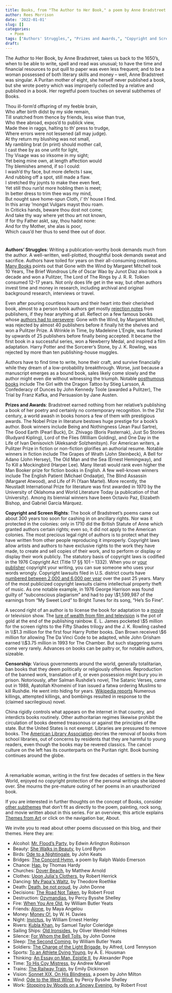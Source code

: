 ```yaml
---
title: Books, from "The Author to Her Book," a poem by Anne Bradstreet
author: Rees Morrison
date: '2022-01-01'
slug: []
categories:
  - Poem
tags: ["Authors' Struggles,", "Prizes and Awards,", "Copyright and Screen Rights,", "Censorship",]
draft: 
---
```


The Author to Her Book, by Anne Bradstreet, takes us back to the 1650’s, when to be able to write, spell and read was unusual; to have the time and financial resources to put quill to paper was even less frequent; and to be a woman possessed of both literary skills and money – well, Anne Bradstreet was singular.  A Puritan mother of eight, she herself never published a book, but she wrote poetry which was improperly collected by a relative and published in a book.  Her regretful poem touches on several subthemes of Books.

<!--more-->

Thou ill-form’d offspring of my feeble brain,   
Who after birth didst by my side remain,  
Till snatched from thence by friends, less wise than true,   
Who thee abroad, expos’d to publick view,   
Made thee in raggs, halting to th’ press to trudge,   
Where errors were not lessened (all may judge).   
At thy return my blushing was not small,   
My rambling brat (in print) should mother call,   
I cast thee by as one unfit for light,   
Thy Visage was so irksome in my sight;   
Yet being mine own, at length affection would   
Thy blemishes amend, if so I could:   
I wash’d thy face, but more defects I saw,   
And rubbing off a spot, still made a flaw.   
I stretched thy joynts to make thee even feet,   
Yet still thou run’st more hobling then is meet;   
In better dress to trim thee was my mind,   
But nought save home-spun Cloth, i’ th’ house I find.   
In this array ’mongst Vulgars mayst thou roam.   
In Criticks hands, beware thou dost not come;   
And take thy way where yet thou art not known,   
If for thy Father askt, say, thou hadst none:   
And for thy Mother, she alas is poor,   
Which caus’d her thus to send thee out of door.   

# <poem lyric end>

**Authors’ Struggles**:  Writing a publication-worthy book demands much from the author.  A well-written, well-plotted, thoughtful book demands sweat and sacrifice.  Authors have toiled for years on their all-consuming creations. [Many Books](https://manybooks.net/articles/5-books-that-took-the-longest-to-write) points out that Gone with the Wind by Margaret Mitchell took 10 Years, The Brief Wondrous Life of Oscar Wao by Junot Diaz also took a decade and won a Pulitzer, The Lord of The Rings by J. R. R. Tolkien consumed 12-17 years.  Not only does life get in the way, but often authors invest time and money in research, including archival and original background research, interviews or travel.

Even after pouring countless hours and their heart into their cherished book, almost to a person book authors get mostly [rejection notes](https://themesfromart.com/post/2022-01-02-books-from-paperback-rider-by-the-beatles/bookspaperback/) from publishers, if they hear anything at all. Reflect on a few famous books whose [authors had to persevere](https://www.ka-writing.com/ten-famous-books-rejected-publishers/): Gone with the Wind, by Margaret Mitchell, was rejected by almost 40 publishers before it finally hit the shelves and won a Pulitzer Prize.  A Wrinkle in Time, by Madeleine L’Engle, was flunked by upwards of 25 publishers before finally being accepted.  It became the first book in a successful series, won a Newberry Medal, and inspired a film adaptation.  Harry Potter and the Sorcerer’s Stone, by J. K. Rowling, was rejected by more than ten publishing-house muggles.

Authors have to find time to write, hone their craft, and survive financially while they dream of a low-probability breakthrough.  Worse, just because a manuscript emerges as a bound book, sales likely come slowly and the author might even die without witnessing the triumph.  Notable [posthumous books](https://www.joincake.com/blog/books-published-posthumously/) include The Girl with the Dragon Tattoo by Stieg Larsson, A Confederacy of Dunces by John Kennedy Toole (awarded a Pulitzer), The Trial by Franz Kafka, and Persuasion by Jane Austen.

**Prizes and Awards**:   Bradstreet earned nothing from her relative’s publishing a book of her poetry and certainly no contemporary recognition.  In the 21st century, a world awash in books honors a few of them with prestigious awards.   The Nobel Prize in literature bestows huge prestige for a book’s author.  Book winners include Being and Nothingness (Jean Paul Sartre), The Good Earth (Pearl Buck), Dr. Zhivago (Boris Pasternak), Just So Stories (Rudyard Kipling), Lord of the Flies (William Golding), and One Day in the Life of Ivan Denisovich (Aleksandr Solzhenitsyn).  For American writers, a Pulitzer Prize in fiction or non-fiction glorifies an authorial resume.  Notable winners in fiction include The Grapes of Wrath (John Steinbeck), A Bell for Adano (John Hersey), The Old Man and the Sea (Ernest Hemingway), and To Kill a Mockingbird (Harper Lee).  Many literati would rank even higher the Man Booker prize for fiction books in English.  A few well-known winners include The English Patient (Michael Ondaatje), The Blind Assassin (Margaret Atwood), and Life of Pi (Yaan Martel).   More recently, the Neustadt International Prize for literature was first awarded in 1970 by the University of Oklahoma and World Literature Today (a publication of that University).  Among its biennial winners have been Octavio Paz, Elizabeth Bishop, and Gabriel García Márquez.

**Copyright and Screen Rights**:  The book of Bradstreet’s poems came out about 300 years too soon for cashing in on ancillary rights.  Nor was it protected in the colonies:  only in 1710 did the British Statute of Anne which granted authors certain rights; even so, it did not apply to the American colonies.  The most precious legal right of authors is to protect what they have written from other people reproducing it improperly. Copyright laws allow artists and authors to have exclusive rights to the work they have made, to create and sell copies of their work, and to perform or display or display their work publicly. The statutory basis of copyright laws is codified in the 1976 Copyright Act (Title 17 §§ 101 – 1332). When you or [your publisher](paperback) copyright your writing, you can sue someone who uses your words wrongly. Copyright lawsuits filed in U.S. district courts have [numbered between 2,000 and 6,000 per year](https://www.uscourts.gov/news/2020/02/13/just-facts-intellectual-property-cases-patent-copyright-and-trademark) over the past 25 years.  Many of the most publicized copyright lawsuits claims intellectual property theft of music.  As one notable example, in 1976 George Harrison was found guilty of “subconscious plagiarism” and had to pay \\$1,599,987 of the earnings from “My Sweet Lord” to Bright Tunes for its song, “He’s So Fine”.

A second right of an author is to license the book for adaptation to a [movie](goodwill) or television show.  The [lure of wealth from film and television](https://www.theguardian.com/film/2020/aug/27/no-aspect-of-writing-makes-you-rich-why-do-authors-get-a-pittance-for-film-rights) is the pot of gold at the end of the publishing rainbow. E. L.  James pocketed \\$5 million for the screen rights to the Fifty Shades trilogy and the J. K. Rowling cashed in \\$1.3 million for the first four Harry Potter books. Dan Brown received \\$6 million for allowing The Da Vinci Code to be adapted, while John Grisham earned \\$3.75 million in 1993 for The Chamber.  But such staggering sums come very rarely.   Advances on books can be paltry or, for notable authors, sizeable. 

**Censorship**:  Various governments around the world, generally totalitarian, ban books that they deem politically or religiously offensive.  Reproduction of the banned work, translation of it, or even possession might bury you in prison.  Notoriously, after Salman Rushdie’s novel, The Satanic Verses, came out in 1988, Ayatollah Khomeini of Iran issued a fatwa ordering Muslims to kill Rushdie.  He went into hiding for years.  [Wikipedia reports](https://en.wikipedia.org/wiki/The_Satanic_Verses_controversy)
Numerous killings, attempted killings, and bombings resulted in response to the (claimed sacrilegious) novel.  

China rigidly controls what appears on the internet in that country, and interdicts books routinely.  Other authoritarian regimes likewise prohibit the circulation of books deemed treasonous or against the principles of the state.   But the United States is not exempt.  Libraries are pressured to remove books.  The [American Library Association](https://www.ala.org/advocacy/bbooks/frequentlychallengedbooks/top10) decries the removal of books from school libraries, out of concerns  by residents that they are harmful to young readers, even though the books may be revered classics.  The cancel culture on the left has its counterparts on the Puritan right.  Book burning continues around the globe. 


&nbsp;

A remarkable woman, writing in the first few decades of settlers in the New World, enjoyed no copyright protection of the personal writings she labored over.  She mourns the pre-mature outing of her poems in an unauthorized book.  

If you are interested in further thoughts on the concept of Books, consider [other subthemes](https://themesfromart.com/post/2022-01-02-books-additional-subthemes/booksaddl/) that don’t fit as directly to the poem, painting, rock song, and movie written about in this series.  For an overview, this article explains [Themes from Art](http://bit.ly/3sRXopI) or click on the navigation bar, About.

We invite you to read about other poems discussed on this blog, and their themes.  Here they are: 

* Alcohol: [Mr. Flood’s Party](https://themesfromart.com/post/2021-01-24-alcohol-flood-frost/alcohol/), by Edwin Arlington Robinson
* Beauty: [She Walks in Beauty](https://themesfromart.com/post/2021-04-21-beauty-she-walks-in-beauty-a-poem-by-lord-byron/beautybyron/), by Lord Byron
* Birds: [Ode to a Nightingale](https://themesfromart.com/post/2021-06-14-birds-ode-to-a-nightingale-a-poem-by-john-keats/birdskeats/), by John Keats
* Bridges: [The Concord Hymn](https://themesfromart.com/post/2021-07-26-bridges-the-concord-hymn-a-poem-by-ralph-waldo-emerson/bridgesconcord/), a poem by Ralph Waldo Emerson
* Chance: [Hap](https://themesfromart.com/post/2021-03-14-chancehap/chancehap/), by Thomas Hardy
* Churches: [Dover Beach](https://themesfromart.com/post/2021-05-21-churches-from-dover-beach-a-poem-by-matthew-arnold/churchesarnold/), by Matthew Arnold
* Clothes: [Upon Julia's Clothers](https://themesfromart.com/post/2021-08-30-clothes-from-upon-julia-s-clothes-a-poem-by-robert-herrick/clothesjulia/), by Robert Herrick
* Dancing: [My Papa's Waltz](https://themesfromart.com/post/2021-09-10-dancing-from-my-papa-s-waltz-a-poem-by-theodore-roethke/dancingroethke/), by Theodore Roethke
* Death: [Death, be not proud](https://themesfromart.com/post/2021-05-03-death-from-death-be-not-proud-a-poem-by-john-donne/deathdonne/), by John Donne
* Decisions: [The Road Not Taken](https://themesfromart.com/post/2021-02-08-decisions-from-the-road-not-taken-a-poem-by-robert-frost/decisionsroadfrost/), by Robert Frost
* Destruction: [Ozymandias](https://themesfromart.com/post/2021-02-18-destruction-ozymandias-a-poem-by-percy-bysshe-shelley/destructoz/), by Percy Bysshe Shelley
* Fire: [When You Are Old](https://themesfromart.com/post/2021-12-17-fire-from-when-you-are-old-a-poem-by-william-butler-yeats/fireold/), by William Butler Yeats
* Friends: [Alone](https://themesfromart.com/post/2021-06-20-friends-alone-a-poem-by-maya-angelou/friendsalone/), by Maya Angelou
* Money: [Money O!](https://themesfromart.com/post/2021-10-15-money-from-money-o-a-poem-by-w-h-davies/moneymoneyo/), by W. H. Davies
* Night: [Invictus](https://themesfromart.com/post/2021-11-05-night-from-invictus-a-poem-by-william-ernest-henley/nightinvictus/), by William Ernest Henley
* Rivers: [Kubla Khan](https://themesfromart.com/post/2021-10-02-rivers-from-kubla-khan-a-poem-by-samuel-taylor-coleridge/riverskhan/), by Samuel Taylor Coleridge
* Sailing Ships: [Old Ironsides](https://themesfromart.com/post/2021-06-26-sailing-ships-from-old-ironsides-a-poem-by-oliver-wendell-holmes/sailingshipsironsides/), by Oliver Wendell Holmes
* Silence: [For Whom the Bell Tolls](https://themesfromart.com/post/2021-04-08-silencedonne/silencedonne/), by John Donne
* Sleep: [The Second Coming](https://themesfromart.com/post/2021-09-22-sleep-from-the-second-coming-a-poem-by-william-butler-yeats/sleepsecond/), by William Butler Yeats
* Soldiers: [The Charge of the Light Brigade](https://themesfromart.com/post/2021-08-02-soldiers-from-the-charge-of-the-light-brigade-by-alfred-lord-tennyson/soldierscharge/), by Alfred, Lord Tennyson
* Sports: [To an Athlete Dying Young](https://themesfromart.com/post/2021-07-12-sports-from-to-an-athlete-dying-young-by-a-e-housman/sportsathlete/), by A. E. Housman
* Thinking: [An Essay on Man, Epistle II](https://themesfromart.com/post/2021-11-22-thinking-from-an-essay-on-man-epistle-ii-a-poem-by-alexander-pope/thinkingPope/), by Alexander Pope
* Time: [To His Coy Mistress](https://themesfromart.com/post/2021-03-08-time-to-his-coy-mistress-by-andrew-marvell/timecoy/), by Andrew Marvell
* Trains: [The Railway Train](https://themesfromart.com/post/2021-05-10-trains-from-the-railway-train-a-poem-by-emily-dickineson/trainsdickinson/), by Emily Dickinson 
* Vision: [Sonnet XIX, On His Blindness](https://themesfromart.com/post/2021-12-03-vision-from-sonnet-xix-on-his-blindness-a-poem-by-john-milton/visionmilton/), a poem by John Milton
* Wind: [Ode to the West Wind](https://themesfromart.com/post/2021-08-12-wind-from-ode-to-the-west-wind-by-percy-bysshe-shelley/windode/), by Percy Bysshe Shelley
* Work: [Stopping by Woods on a Snowy Evening](https://themesfromart.com/post/2021-02-26-worksnowy/worksnowy/), by Robert Frost

